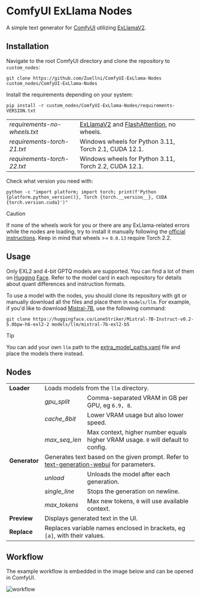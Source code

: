 # ComfyUI ExLlama Nodes
A simple text generator for [ComfyUI](https://github.com/comfyanonymous/ComfyUI) utilizing [ExLlamaV2](https://github.com/turboderp/exllamav2).

## Installation
Navigate to the root ComfyUI directory and clone the repository to `custom_nodes`:
```
git clone https://github.com/Zuellni/ComfyUI-ExLlama-Nodes custom_nodes/ComfyUI-ExLlama-Nodes
```

Install the requirements depending on your system:
```
pip install -r custom_nodes/ComfyUI-ExLlama-Nodes/requirements-VERSION.txt
```

<table>
  <tr>
    <td><i>requirements-no-wheels.txt</i></td>
    <td><a href="https://github.com/turboderp/exllamav2">ExLlamaV2</a> and <a href="https://github.com/Dao-AILab/flash-attention">FlashAttention</a>, no wheels.</td>
  </tr>
  <tr>
    <td><i>requirements-torch-21.txt</i></td>
    <td>Windows wheels for Python 3.11, Torch 2.1, CUDA 12.1.</td>
  </tr>
  <tr>
    <td><i>requirements-torch-22.txt</i></td>
    <td>Windows wheels for Python 3.11, Torch 2.2, CUDA 12.1.</td>
  </tr>
</table>

Check what version you need with:
```
python -c "import platform; import torch; print(f'Python {platform.python_version()}, Torch {torch.__version__}, CUDA {torch.version.cuda}')"
```

> [!CAUTION]
> If none of the wheels work for you or there are any ExLlama-related errors while the nodes are loading, try to install it manually following the [official instructions](https://github.com/turboderp/exllamav2#installation).
> Keep in mind that wheels >= `0.0.13` require Torch 2.2.

## Usage
Only EXL2 and 4-bit GPTQ models are supported. You can find a lot of them on [Hugging](https://huggingface.co/LoneStriker) [Face](https://huggingface.co/TheBloke). Refer to the model card in each repository for details about quant differences and instruction formats.

To use a model with the nodes, you should clone its repository with git or manually download all the files and place them in `models/llm`.
For example, if you'd like to download [Mistral-7B](https://huggingface.co/LoneStriker/Mistral-7B-Instruct-v0.2-5.0bpw-h6-exl2-2), use the following command:
```
git clone https://huggingface.co/LoneStriker/Mistral-7B-Instruct-v0.2-5.0bpw-h6-exl2-2 models/llm/mistral-7b-exl2-b5
```
> [!TIP]
> You can add your own `llm` path to the [extra_model_paths.yaml](https://github.com/comfyanonymous/ComfyUI/blob/master/extra_model_paths.yaml.example) file and place the models there instead.

## Nodes
<table>
  <tr>
    <td><b>Loader</b></td>
    <td colspan="2">Loads models from the <code>llm</code> directory.</td>
  </tr>
  <tr>
    <td></td>
    <td><i>gpu_split</i></td>
    <td>Comma-separated VRAM in GB per GPU, eg <code>6.9, 8</code>.</td>
  </tr>
  <tr>
    <td></td>
    <td><i>cache_8bit</i></td>
    <td>Lower VRAM usage but also lower speed.</td>
  </tr>
  <tr>
    <td></td>
    <td><i>max_seq_len</i></td>
    <td>Max context, higher number equals higher VRAM usage. <code>0</code> will default to config.</td>
  </tr>
  <tr>
    <td><b>Generator</b></td>
    <td colspan="2">Generates text based on the given prompt. Refer to <a href="https://github.com/oobabooga/text-generation-webui/wiki/03-%E2%80%90-Parameters-Tab#parameters-description">text-generation-webui</a> for parameters.</td>
  </tr>
  <tr>
    <td></td>
    <td><i>unload</i></td>
    <td>Unloads the model after each generation.</td>
  </tr>
  <tr>
    <td></td>
    <td><i>single_line</i></td>
    <td>Stops the generation on newline.</td>
  </tr>
  <tr>
    <td></td>
    <td><i>max_tokens</i></td>
    <td>Max new tokens, <code>0</code> will use available context.</td>
  </tr>
  <tr>
    <td><b>Preview</b></td>
    <td colspan="2">Displays generated text in the UI.</td>
  </tr>
  <tr>
    <td><b>Replace</b></td>
    <td colspan="2">Replaces variable names enclosed in brackets, eg <code>[a]</code>, with their values.</td>
  </tr>
</table>

## Workflow
The example workflow is embedded in the image below and can be opened in ComfyUI.

![workflow](https://github.com/Zuellni/ComfyUI-ExLlama-Nodes/assets/123005779/f9a42a5b-e708-4cc4-98c3-20bf11c6233a)
